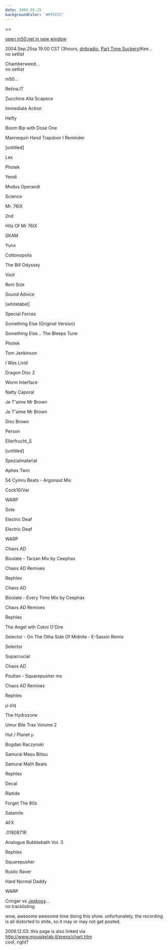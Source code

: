 ```yaml
---
date: 2004.09.25
backgroundColor: '#FFCCCC'
---
```


\>>

[open m50.net in new window](http://m50.net/)

2004.Sep.25sa 19:00 CST (3hours, [dnbradio](http://www.dnbradio.com/), [Part Time Suckers](http://www.parttimesuckers.com/))Kee...  
no setlist  

Chamberweed...  
no setlist  

m50...

Retina.IT

Zucchine Alla Scapece

Immediate Action

Hefty

Boom Bip with Dose One

Mannequin Hand Trapdoor I Reminder

\[untitled\]

Lex

Photek

Yendi

Modus Operandi

Science

Mr. 76IX

2nd

Hits Of Mr 76IX

SKAM

Yunx

Cottonopolis

The Bill Odyssey

Void

Roni Size

Sound Advice

\[whitelabel\]

Special Forces

Something Else (Original Version)

Something Else... The Bleeps Tune

Photek

Tom Jenkinson

I Was Livid

Dragon Disc 2

Worm Interface

Natty Caporal

Je T'aime Mr Brown

Je T'aime Mr Brown

Disc Brown

Person

Ellerfrucht\_S

\[untitled\]

Spezialmaterial

Aphex Twin

54 Cymru Beats - Argonaut Mix

Cock10/Var

WARP

Sote

Electric Deaf

Electric Deaf

WARP

Chaos AD

Bioslate - Tarzan Mix by Ceephax

Chaos AD Remixes

Rephlex

Chaos AD

Bioslate - Every Time Mix by Ceephax

Chaos AD Remixes

Rephlex

The Angel wth Cokni O'Dire

Selector - On The Otha Side Of Midnite - E-Sassin Remix

Selector

Supacrucial

Chaos AD

Psultan - Squarepusher mx

Chaos AD Remixes

Rephlex

µ-ziq

The Hydrozone

Umur Bile Trax Volume 2

Hut / Planet µ

Bogdan Raczynski

Samurai Masu Biitsu

Samurai Math Beats

Rephlex

Decal

Riptide

Forget The 80s

Satamile

AFX

.0180871R

Analogue Bubblebath Vol. 3

Rephlex

Squarepusher

Rustic Raver

Hard Normal Daddy

WARP


Cringer vs [Jeekoos](http://www.jeekoos.com/)...  
no tracklisting  

wow, awesome awesome time doing this show. unfortunately, the recording is all distorted to shite, so it may or may not get posted.  

2006.12.03: this page is also linked via [http://www.mousikelab.it/press/chart.htm  
](http://www.mousikelab.it/press/chart.htm)cool, right?